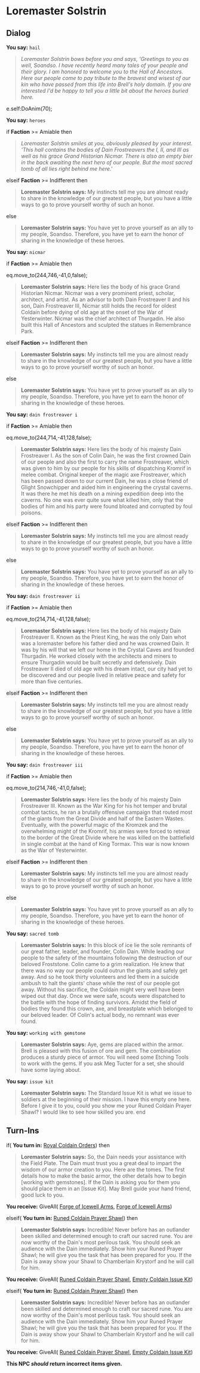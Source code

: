 # Loremaster Solstrin
## Dialog

**You say:** `hail`



>*Loremaster Solstrin bows before you and says, 'Greetings to you as well, Soandso. I have recently heard many tales of your people and their glory. I am honored to welcome you to the Hall of Ancestors. Here our people come to pay tribute to the bravest and wisest of our kin who have passed from this life into Brell's holy domain. If you are interested I'd be happy to tell you a little bit about the heroes buried here.*


e.self:DoAnim(70);

**You say:** `heroes`



if **Faction** >= Amiable then 



>*Loremaster Solstrin smiles at you, obviously pleased by your interest. 'This hall contains the bodies of Dain Frostreavers the I, II, and III as well as his grace Grand Historian Nicmar. There is also an empty bier in the back awaiting the next hero of our people. But the most sacred tomb of all lies right behind me here.'*


elseif **Faction** >= Indifferent then



>**Loremaster Solstrin says:** My instincts tell me you are almost ready to share in the knowledge of our greatest people, but you have a little ways to go to prove yourself worthy of such an honor.


else



>**Loremaster Solstrin says:** You have yet to prove yourself as an ally to my people, Soandso. Therefore, you have yet to earn the honor of sharing in the knowledge of these heroes.


**You say:** `nicmar`



if **Faction** >= Amiable then 



eq.move_to(244,746,-41,0,false);



>**Loremaster Solstrin says:** Here lies the body of his grace Grand Historian Nicmar. Nicmar was a very prominent priest, scholar, architect, and artist. As an advisor to both Dain Frostreaver II and his son, Dain Frostreaver III, Nicmar still holds the record for oldest Coldain before dying of old age at the onset of the War of Yesterwinter. Nicmar was the chief architect of Thurgadin.  He also built this Hall of Ancestors and sculpted the statues in Remembrance Park.


elseif **Faction** >= Indifferent then



>**Loremaster Solstrin says:** My instincts tell me you are almost ready to share in the knowledge of our greatest people, but you have a little ways to go to prove yourself worthy of such an honor.


else



>**Loremaster Solstrin says:** You have yet to prove yourself as an ally to my people, Soandso. Therefore, you have yet to earn the honor of sharing in the knowledge of these heroes.


**You say:** `dain frostreaver i`



if **Faction** >= Amiable then 



eq.move_to(244,714,-41,128,false);



>**Loremaster Solstrin says:** Here lies the body of his majesty Dain Frostreaver I. As the son of Colin Dain, he was the first crowned Dain of our people and also the first to carry the name Frostreaver, which was given to him by our people for his skills of dispatching Kromrif in melee combat. Original keeper of the magic axe Frostreaver, which has been passed down to our current Dain, he was a close friend of Glight Snowchipper and aided him in engineering the crystal caverns. It was there he met his death on a mining expedition deep into the caverns. No one was ever quite sure what killed him, only that the bodies of him and his party were found bloated and corrupted by foul poisons.


elseif **Faction** >= Indifferent then



>**Loremaster Solstrin says:** My instincts tell me you are almost ready to share in the knowledge of our greatest people, but you have a little ways to go to prove yourself worthy of such an honor.


else



>**Loremaster Solstrin says:** You have yet to prove yourself as an ally to my people, Soandso. Therefore, you have yet to earn the honor of sharing in the knowledge of these heroes.


**You say:** `dain frostreaver ii`



if **Faction** >= Amiable then 



eq.move_to(214,714,-41,128,false);



>**Loremaster Solstrin says:** Here lies the body of his majesty Dain Frostreaver II. Known as the Priest King, he was the only Dain whot was a loremaster before his father died and he was crowned Dain. It was by his will that we left our home in the Crystal Caves and founded Thurgadin. He worked closely with the architects and miners to ensure Thurgadin would be built secretly and defensively. Dain Frostreaver II died of old age with his dream intact, our city had yet to be discovered and our people lived in relative peace and safety for more than five centuries.


elseif **Faction** >= Indifferent then



>**Loremaster Solstrin says:** My instincts tell me you are almost ready to share in the knowledge of our greatest people, but you have a little ways to go to prove yourself worthy of such an honor.


else



>**Loremaster Solstrin says:** You have yet to prove yourself as an ally to my people, Soandso. Therefore, you have yet to earn the honor of sharing in the knowledge of these heroes.


**You say:** `dain frostreaver iii`



if **Faction** >= Amiable then 



eq.move_to(214,746,-41,0,false);



>**Loremaster Solstrin says:** Here lies the body of his majesty Dain Frostreaver III. Known as the War King for his hot temper and brutal combat tactics, he ran a brutally offensive campaign that routed most of the giants from the Great Divide and half of the Eastern Wastes. Eventually, with the powerful magic of the Kromzek and the overwhelming might of the Kromrif, his armies were forced to retreat to the border of the Great Divide where he was killed on the battlefield in single combat at the hand of King Tormax. This war is now known as the War of Yesterwinter.


elseif **Faction** >= Indifferent then



>**Loremaster Solstrin says:** My instincts tell me you are almost ready to share in the knowledge of our greatest people, but you have a little ways to go to prove yourself worthy of such an honor.


else



>**Loremaster Solstrin says:** You have yet to prove yourself as an ally to my people, Soandso. Therefore, you have yet to earn the honor of sharing in the knowledge of these heroes.


**You say:** `sacred tomb`



>**Loremaster Solstrin says:** In this block of ice lie the sole remnants of our great father, leader, and founder, Colin Dain. While leading our people to the safety of the mountains following the destruction of our beloved Froststone. Colin came to a grim realization. He knew that there was no way our people could outrun the giants and safely get away. And so he took thirty volunteers and led them in a suicide ambush to halt the giants' chase while the rest of our people got away. Without his sacrifice, the Coldain might very well have been wiped out that day. Once we were safe, scouts were dispatched to the battle with the hope of finding survivors. Amidst the field of bodies they found this crown, axe, and breastplate which belonged to our beloved leader. Of Colin's actual body, no remnant was ever found.

**You say:** `working with gemstone`



>**Loremaster Solstrin says:** Aye, gems are placed within the armor. Brell is pleased with this fusion of ore and gem. The combination produces a sturdy piece of armor. You will need some Etching Tools to work with the gems. If you ask Meg Tucter for a set, she should have some laying about.

**You say:** `issue kit`



>**Loremaster Solstrin says:** The Standard Issue Kit is what we issue to soldiers at the beginning of their mission. I have this empty one here. Before I give it to you, could you show me your Runed Coldain Prayer Shawl? I would like to see how skilled you are.
end

## Turn-Ins





if( **You turn in:** [Royal Coldain Orders](/item/8896)) then


>**Loremaster Solstrin says:** So, the Dain needs your assistance with the Field Plate. The Dain must trust you a great deal to impart the wisdom of our armor creation to you. Here are the tomes. The first details how to make the basic armor, the other details how to begin [working with gemstones]. If the Dain is asking you for them you should place them in an [Issue Kit]. May Brell guide your hand friend, good luck to you.


 **You receive:** GiveAll( [Forge of Icewell Arms](/item/18611), [Forge of Icewell Arms](/item/18610)) 

elseif( **You turn in:** [Runed Coldain Prayer Shawl](/item/1199)) then 


>**Loremaster Solstrin says:** Incredible! Never before has an outlander been skilled and determined enough to craft our sacred rune. You are now worthy of the Dain's most perilous task. You should seek an audience with the Dain immediately. Show him your Runed Prayer Shawl; he will give you the task that has been prepared for you. If the Dain is away show your Shawl to Chamberlain Krystorf and he will call for him.


 **You receive:** GiveAll( [Runed Coldain Prayer Shawl](/item/1199), [Empty Coldain Issue Kit](/item/17651)) 

elseif( **You turn in:** [Runed Coldain Prayer Shawl](/item/8895)) then 


>**Loremaster Solstrin says:** Incredible! Never before has an outlander been skilled and determined enough to craft our sacred rune. You are now worthy of the Dain's most perilous task. You should seek an audience with the Dain immediately. Show him your Runed Prayer Shawl; he will give you the task that has been prepared for you. If the Dain is away show your Shawl to Chamberlain Krystorf and he will call for him.


 **You receive:** GiveAll( [Runed Coldain Prayer Shawl](/item/8895), [Empty Coldain Issue Kit](/item/17651)) 

**This NPC *should* return incorrect items given.**

